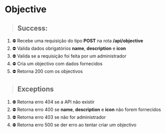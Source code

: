 # Objective

> ## Success:
1. ⛔️ Recebe uma requisição do tipo **POST** na rota **/api/objective**
2. ⛔️ Valida dados obrigatórios **name**, **description** e **icon**
3. ⛔️ Valida se a requisição foi feita por um administrador
4. ⛔️ Cria um objectivo com dados fornecidos
5. ⛔️ Retorna 200 com os objectivos

> ## Exceptions
1. ⛔️ Retorna erro 404 se a API não existir
2. ⛔️ Retorna erro 400 se **name**, **description** e **icon** não forem fornecidos
3. ⛔️ Retorna erro 403 se não for administrador
4. ⛔️ Retorna erro 500 se der erro ao tentar criar um objectivo